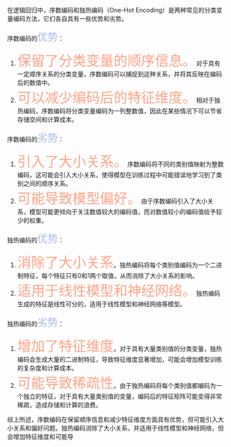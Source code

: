 在逻辑回归中，序数编码和独热编码（One-Hot Encoding）是两种常见的分类变量编码方法，它们各自具有一些优势和劣势。

序数编码的<font  color="#A7BBEA"  size="5">优势</font>：
1. <font  color="FFA488"  size="6">保留了分类变量的顺序信息。</font>对于具有一定顺序关系的分类变量，序数编码可以捕捉到这种关系，并将其反映在编码后的数值中。
2. <font  color="FFA488"  size="6">可以减少编码后的特征维度。</font>相对于独热编码，序数编码将分类变量编码为一列整数值，因此在某些情况下可以节省存储空间和计算成本。

序数编码的<font  color="#A7BBEA"  size="5">劣势</font>：
1. <font  color="FFA488"  size="6">引入了大小关系。</font>序数编码将不同的类别值映射为整数编码，这可能会引入大小关系，使得模型在训练过程中可能错误地学习到了类别之间的顺序关系。
2. <font  color="FFA488"  size="6">可能导致模型偏好。</font>由于序数编码引入了大小关系，模型可能更倾向于关注数值较大的编码值，而对数值较小的编码值给予较少的权重。

独热编码的<font  color="#A7BBEA"  size="5">优势</font>：
1. <font  color="FFA488"  size="6">消除了大小关系</font>。独热编码将每个类别值编码为一个二进制特征，每个特征只有0和1两个取值，从而消除了大小关系的影响。
2. <font  color="FFA488"  size="6">适用于线性模型和神经网络。</font>独热编码生成的特征是线性可分的，适用于线性模型和神经网络等模型。

独热编码的<font  color="#A7BBEA"  size="5">劣势</font>：
1. <font  color="FFA488"  size="6">增加了特征维度</font>。对于具有大量类别值的分类变量，独热编码会生成大量的二进制特征，导致特征维度显著增加，可能会增加模型训练的复杂度和计算成本。
2. <font  color="FFA488"  size="6">可能导致稀疏性</font>。由于独热编码将每个类别值都编码为一个独立的特征，对于具有大量类别值的变量，编码后的特征矩阵可能变得非常稀疏，造成存储和计算的浪费。

综上所述，序数编码在保留顺序信息和减少特征维度方面具有优势，但可能引入大小关系和偏好问题。独热编码消除了大小关系，并适用于线性模型和神经网络，但会增加特征维度和可能导